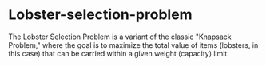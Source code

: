 # Lobster-selection-problem
The Lobster Selection Problem is a variant of the classic "Knapsack Problem," where the goal is to maximize the total value of items (lobsters, in this case) that can be carried within a given weight (capacity) limit.
